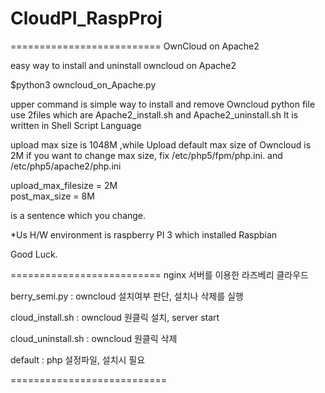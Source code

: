 # CloudPI_RaspProj


==========================
OwnCloud on Apache2

easy way to install and uninstall owncloud on Apache2

$python3 owncloud_on_Apache.py

upper command is simple way to install and remove Owncloud
python file use 2files which are Apache2_install.sh and Apache2_uninstall.sh
It is written in Shell Script Language

upload max size is 1048M ,while Upload default max size of Owncloud is 2M 
if you want to change max size, fix /etc/php5/fpm/php.ini. and /etc/php5/apache2/php.ini

upload_max_filesize = 2M  
post_max_size = 8M

is a sentence which you change.

*Us H/W environment is raspberry PI 3 which installed Raspbian

Good Luck. 

==========================
nginx 서버를 이용한 라즈베리 클라우드 

berry_semi.py : owncloud 설치여부 판단, 설치나 삭제를 실행

cloud_install.sh : owncloud 원클릭 설치, server start 

cloud_uninstall.sh : owncloud 원클릭 삭제

default : php 설정파일, 설치시 필요


===========================

